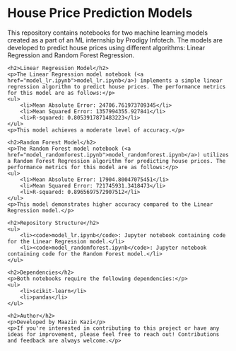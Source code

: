 <!DOCTYPE html>
<html lang="en">
<head>
    <meta charset="UTF-8">
    <meta name="viewport" content="width=device-width, initial-scale=1.0">
    <title>House Price Prediction Models</title>
</head>
<body>
    <h1>House Price Prediction Models</h1>
    <p>This repository contains notebooks for two machine learning models created as a part of an ML internship by Prodigy Infotech. The models are developed to predict house prices using different algorithms: Linear Regression and Random Forest Regression.</p>

    <h2>Linear Regression Model</h2>
    <p>The Linear Regression model notebook (<a href="model_lr.ipynb">model_lr.ipynb</a>) implements a simple linear regression algorithm to predict house prices. The performance metrics for this model are as follows:</p>
    <ul>
        <li>Mean Absolute Error: 24706.761973709345</li>
        <li>Mean Squared Error: 1357994355.927841</li>
        <li>R-squared: 0.8053917871483223</li>
    </ul>
    <p>This model achieves a moderate level of accuracy.</p>

    <h2>Random Forest Model</h2>
    <p>The Random Forest model notebook (<a href="model_randomforest.ipynb">model_randomforest.ipynb</a>) utilizes a Random Forest Regression algorithm for predicting house prices. The performance metrics for this model are as follows:</p>
    <ul>
        <li>Mean Absolute Error: 17904.80047075451</li>
        <li>Mean Squared Error: 721745931.3418473</li>
        <li>R-squared: 0.8965697572907512</li>
    </ul>
    <p>This model demonstrates higher accuracy compared to the Linear Regression model.</p>

    <h2>Repository Structure</h2>
    <ul>
        <li><code>model_lr.ipynb</code>: Jupyter notebook containing code for the Linear Regression model.</li>
        <li><code>model_randomforest.ipynb</code>: Jupyter notebook containing code for the Random Forest model.</li>
    </ul>

    <h2>Dependencies</h2>
    <p>Both notebooks require the following dependencies:</p>
    <ul>
        <li>scikit-learn</li>
        <li>pandas</li>
    </ul>

    <h2>Author</h2>
    <p>Developed by Maazin Kazi</p>
    <p>If you're interested in contributing to this project or have any ideas for improvement, please feel free to reach out! Contributions and feedback are always welcome.</p>

</body>
</html>
